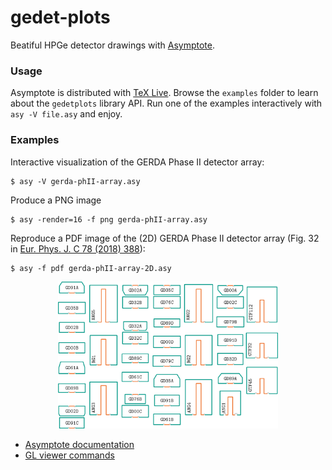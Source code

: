 # gedet-plots

Beatiful HPGe detector drawings with [Asymptote](https://asymptote.sourceforge.io/).

### Usage

Asymptote is distributed with [TeX Live](https://www.tug.org/texlive/). Browse
the `examples` folder to learn about the `gedetplots` library API. Run one of
the examples interactively with `asy -V file.asy` and enjoy.

### Examples

Interactive visualization of the GERDA Phase II detector array:
```console
$ asy -V gerda-phII-array.asy
```
Produce a PNG image
```console
$ asy -render=16 -f png gerda-phII-array.asy
```
Reproduce a PDF image of the (2D) GERDA Phase II detector array (Fig. 32 in [Eur. Phys. J. C 78 (2018) 388](https://doi.org/10.1140/epjc/s10052-018-5812-2)):
```console
$ asy -f pdf gerda-phII-array-2D.asy
```
<p align="center">
  <img src="https://raw.githubusercontent.com/gipert/gedet-plots/master/.github/gerda-phII-array-2D.png" alt="Array schematic" width="70%">
</p>

- [Asymptote documentation](https://asymptote.sourceforge.io/doc/)
- [GL viewer commands](https://asymptote.sourceforge.io/doc/three.html#three)
